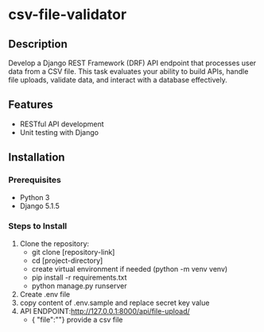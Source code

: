 # csv-file-validator


## Description  
Develop a Django REST Framework (DRF) API endpoint that processes user data from a CSV
file. This task evaluates your ability to build APIs, handle file uploads, validate data, and
interact with a database effectively.
## Features  
- RESTful API development   
- Unit testing with Django  

## Installation  

### Prerequisites  
- Python 3 
- Django 5.1.5

### Steps to Install  
1. Clone the repository:  
   - git clone [repository-link]
   - cd [project-directory]
   - create virtual environment if needed (python -m venv venv)
   - pip install -r requirements.txt  
   - python manage.py runserver
3. Create .env file
4. copy content of .env.sample and replace secret key value
2. API ENDPOINT:http://127.0.0.1:8000/api/file-upload/
    - {
    "file":""}
  provide a csv file 


